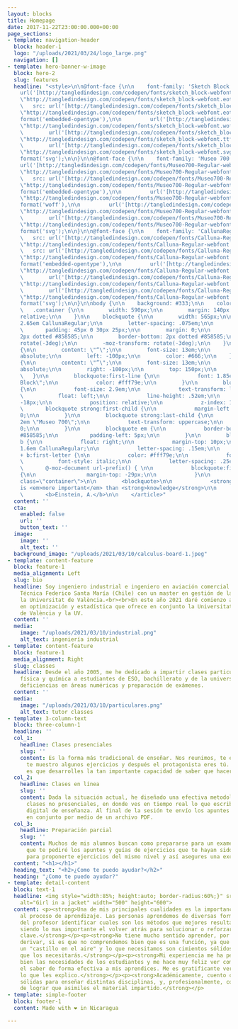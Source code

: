 ```yaml
---
layout: blocks
title: Homepage
date: 2017-11-22T23:00:00.000+00:00
page_sections:
- template: navigation-header
  block: header-1
  logo: "/uploads/2021/03/24/logo_large.png"
  navigation: []
- template: hero-banner-w-image
  block: hero-2
  slug: features
  headline: "<style>\n\n@font-face {\n\n    font-family: 'Sketch Block';\n\n    src:
    url('[http://tangledindesign.com/codepen/fonts/sketch_block-webfont.eot](http://tangledindesign.com/codepen/fonts/sketch_block-webfont.eot
    \"http://tangledindesign.com/codepen/fonts/sketch_block-webfont.eot\")');\n\n
    \   src: url('[http://tangledindesign.com/codepen/fonts/sketch_block-webfont.eot?#iefix](http://tangledindesign.com/codepen/fonts/sketch_block-webfont.eot?#iefix
    \"http://tangledindesign.com/codepen/fonts/sketch_block-webfont.eot?#iefix\")')
    format('embedded-opentype'),\n\n         url('[http://tangledindesign.com/codepen/fonts/sketch_block-webfont.woff](http://tangledindesign.com/codepen/fonts/sketch_block-webfont.woff
    \"http://tangledindesign.com/codepen/fonts/sketch_block-webfont.woff\")') format('woff'),\n\n
    \        url('[http://tangledindesign.com/codepen/fonts/sketch_block-webfont.ttf](http://tangledindesign.com/codepen/fonts/sketch_block-webfont.ttf
    \"http://tangledindesign.com/codepen/fonts/sketch_block-webfont.ttf\")') format('truetype'),\n\n
    \        url('[http://tangledindesign.com/codepen/fonts/sketch_block-webfont.svg#SketchBlockBold](http://tangledindesign.com/codepen/fonts/sketch_block-webfont.svg#SketchBlockBold
    \"http://tangledindesign.com/codepen/fonts/sketch_block-webfont.svg#SketchBlockBold\")')
    format('svg');\n\n}\n\n@font-face {\n\n    font-family: 'Museo 700';\n\n    src:
    url('[http://tangledindesign.com/codepen/fonts/Museo700-Regular-webfont.eot](http://tangledindesign.com/codepen/fonts/Museo700-Regular-webfont.eot
    \"http://tangledindesign.com/codepen/fonts/Museo700-Regular-webfont.eot\")');\n\n
    \   src: url('[http://tangledindesign.com/codepen/fonts/Museo700-Regular-webfont.eot?#iefix](http://tangledindesign.com/codepen/fonts/Museo700-Regular-webfont.eot?#iefix
    \"http://tangledindesign.com/codepen/fonts/Museo700-Regular-webfont.eot?#iefix\")')
    format('embedded-opentype'),\n\n         url('[http://tangledindesign.com/codepen/fonts/Museo700-Regular-webfont.woff](http://tangledindesign.com/codepen/fonts/Museo700-Regular-webfont.woff
    \"http://tangledindesign.com/codepen/fonts/Museo700-Regular-webfont.woff\")')
    format('woff'),\n\n         url('[http://tangledindesign.com/codepen/fonts/Museo700-Regular-webfont.ttf](http://tangledindesign.com/codepen/fonts/Museo700-Regular-webfont.ttf
    \"http://tangledindesign.com/codepen/fonts/Museo700-Regular-webfont.ttf\")') format('truetype'),\n\n
    \        url('[http://tangledindesign.com/codepen/fonts/Museo700-Regular-webfont.svg#SketchBlockBold](http://tangledindesign.com/codepen/fonts/Museo700-Regular-webfont.svg#SketchBlockBold
    \"http://tangledindesign.com/codepen/fonts/Museo700-Regular-webfont.svg#SketchBlockBold\")')
    format('svg');\n\n}\n\n@font-face {\n\n    font-family: 'CallunaRegular';\n\n
    \   src: url('[http://tangledindesign.com/codepen/fonts/Calluna-Regular-webfont.eot](http://tangledindesign.com/codepen/fonts/Calluna-Regular-webfont.eot
    \"http://tangledindesign.com/codepen/fonts/Calluna-Regular-webfont.eot\")');\n\n
    \   src: url('[http://tangledindesign.com/codepen/fonts/Calluna-Regular-webfont.eot?#iefix](http://tangledindesign.com/codepen/fonts/Calluna-Regular-webfont.eot?#iefix
    \"http://tangledindesign.com/codepen/fonts/Calluna-Regular-webfont.eot?#iefix\")')
    format('embedded-opentype'),\n\n         url('[http://tangledindesign.com/codepen/fonts/Calluna-Regular-webfont.woff](http://tangledindesign.com/codepen/fonts/Calluna-Regular-webfont.woff
    \"http://tangledindesign.com/codepen/fonts/Calluna-Regular-webfont.woff\")') format('woff'),\n\n
    \        url('[http://tangledindesign.com/codepen/fonts/Calluna-Regular-webfont.ttf](http://tangledindesign.com/codepen/fonts/Calluna-Regular-webfont.ttf
    \"http://tangledindesign.com/codepen/fonts/Calluna-Regular-webfont.ttf\")') format('truetype'),\n\n
    \        url('[http://tangledindesign.com/codepen/fonts/Calluna-Regular-webfont.svg#CallunaRegular](http://tangledindesign.com/codepen/fonts/Calluna-Regular-webfont.svg#CallunaRegular
    \"http://tangledindesign.com/codepen/fonts/Calluna-Regular-webfont.svg#CallunaRegular\")')
    format('svg');\n\n}\n\nbody {\n\n    background: #333;\n\n    color: #fff;\n\n}\n\n
    \   .container {\n\n        width: 590px;\n\n        margin: 140px auto;\n\n        position:
    relative;\n\n    }\n\n    blockquote {\n\n        width: 565px;\n\n        font:
    2.65em CallunaRegular;\n\n        letter-spacing: .075em;\n\n        float: left;\n\n
    \       padding: 45px 0 30px 25px;\n\n        margin: 0;\n\n        border-top:
    2px dotted #858585;\n\n        border-bottom: 2px dotted #858585;\n\n        -webkit-transform:
    rotate(-3deg);\n\n        -moz-transform: rotate(-3deg);\n\n    }\n\n    .container:before
    {\n\n        content: \"“\";\n\n        font-size: 13em;\n\n        position:
    absolute;\n\n        left: -100px;\n\n        color: #666;\n\n    }\n\n    .container:after
    {\n\n        content: \"”\";\n\n        font-size: 13em;\n\n        position:
    absolute;\n\n        right: -100px;\n\n        top: 150px;\n\n        color: #666;\n\n
    \   }\n\n        blockquote:first-line {\n\n            font: 1.85em \"Sketch
    Block\";\n\n            color: #fff79e;\n\n        }\n\n        blockquote:first-letter
    {\n\n            font-size: 2.9em;\n\n            text-transform: lowercase;\n\n
    \           float: left;\n\n            line-height: .52em;\n\n            margin-right:
    -18px;\n\n            position: relative;\n\n            z-index: 1;\n\n        }\n\n
    \       blockquote strong:first-child {\n\n            margin-left: 8px;\n\n            letter-spacing:
    0;\n\n        }\n\n        blockquote strong:last-child {\n\n            font:
    2em \"Museo 700\";\n\n            text-transform: uppercase;\n\n            letter-spacing:
    0;\n\n        }\n\n        blockquote em {\n\n            border-bottom: 2px dotted
    #858585;\n\n          padding-left: 5px;\n\n        }\n\n        blockquote +
    b {\n\n            float: right;\n\n            margin-top: 10px;\n\n            font:
    1.6em CallunaRegular;\n\n            letter-spacing: .15em;\n\n        }\n\n        blockquote
    + b:first-letter {\n\n            color: #fff79e;\n\n            font-size: 1.3em;\n\n
    \           font-style: italic;\n\n            letter-spacing: .25em;\n\n        }\n\n
    \       @-moz-document url-prefix() { \n\n            blockquote:first-letter
    {\n\n                margin-top: -29px;\n\n            }\n\n        }\n\n</style>\n\n<article
    class=\"container\">\n\n        <blockquote>\n\n            <strong>Imagination</strong>
    is <em>more important</em> than <strong>knowledge</strong>\n\n        </blockquote>\n\n
    \       <b>Einstein, A.</b>\n\n    </article>"
  content: ''
  cta:
    enabled: false
    url: ''
    button_text: ''
  image:
    image: ''
    alt_text: ''
  background_image: "/uploads/2021/03/10/calculus-board-1.jpeg"
- template: content-feature
  block: feature-1
  media_alignment: Left
  slug: bio
  headline: Soy ingeniero industrial e ingeniero en aviación comercial de la Universidad
    Técnica Federico Santa María (Chile) con un master en gestión de la calidad en
    la Universitat de València.<br><br>En este año 2021 daré comienzo a un doctorado
    en optimización y estadística que ofrece en conjunto la Universitat Politécnica
    de València y la UV.
  content: ''
  media:
    image: "/uploads/2021/03/10/industrial.png"
    alt_text: ingeniería industrial
- template: content-feature
  block: feature-1
  media_alignment: Right
  slug: classes
  headline: Desde el año 2005, me he dedicado a impartir clases particulares de matemáticas,
    física y química a estudiantes de ESO, bachillerato y de la universidad para superar
    deficiencias en áreas numéricas y preparación de exámenes.
  content: ''
  media:
    image: "/uploads/2021/03/10/particulares.png"
    alt_text: tutor classes
- template: 3-column-text
  block: three-column-1
  headline: ''
  col_1:
    headline: Clases presenciales
    slug: ''
    content: Es la forma más tradicional de enseñar. Nos reunimos, te enseño la teoría,
      te muestro algunos ejercicios y después el protagonista eres tú. Lo más importante
      es que desarrolles la tan importante capacidad de saber que hacer en cada caso.
  col_2:
    headline: Clases en línea
    slug: ''
    content: Dada la situación actual, he diseñado una efectiva metodología de realizar
      clases no presenciales, en donde ves en tiempo real lo que escribo en mi dispositivo
      digital de enseñanza. Al final de la sesión te envío los apuntes que realicemos
      en conjunto por medio de un archivo PDF.
  col_3:
    headline: Preparación parcial
    slug: ''
    content: Muchos de mis alumnos buscan como prepararse para un examen. Es por esto
      que te pediré los apuntes y guías de ejercicios que te hayan sido entregados,
      para proponerte ejercicios del mismo nivel y así asegures una excelente calificación.​
  content: "<h1></h1>"
  heading_text: "<h2>¿Como te puedo ayudar?</h2>"
  heading: "¿Como te puedo ayudar?"
- template: detail-content
  block: text-1
  headline: <img style="width:85%; height:auto; border-radius:60%;}" src="https://profematesvalencia.net/uploads/1/3/5/5/135504880/marcel_orig.jpg"
    alt="Girl in a jacket" width="500" height="600">
  content: <p><strong>Una de mis principales cualidades es la importancia que le doy
    al proceso de aprendizaje. Las personas aprendemos de diversas formas y es labor
    del profesor identificar cuales son los métodos que mejores resultados generan,
    siendo lo mas importante el volver atrás para solucionar o reforzar algunos conceptos
    clave.</strong></p><p><strong>No tiene mucho sentido aprender, por ejemplo, a
    derivar, si es que no comprendemos bien que es una función, ya que no haríamos
    un "castillo en el aire" y lo que necesitamos son cimientos sólidos, te aseguro
    que los necesitarás.</strong></p><p><strong>Mi experiencia me ha permitido conocer
    bien las necesidades de los estudiantes y me hace muy feliz ver como logro traspasar
    el saber de forma efectiva a mis aprendices. Me es gratificante ver que comprenden
    lo que les explico.</strong></p><p><strong>Académicamente, cuento con bases muy
    sólidas para enseñar distintas disciplinas, y, profesionalmente, con la habilidad
    de lograr que asimiles el material impartido.</strong></p>
- template: simple-footer
  block: footer-1
  content: Made with ❤︎ in Nicaragua

---
```


